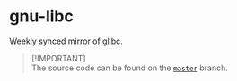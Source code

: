 # gnu-libc
Weekly synced mirror of glibc.

> [!IMPORTANT]\
> The source code can be found on the [`master`](https://github.com/reposyncer/gnu-libc/tree/master) branch.
